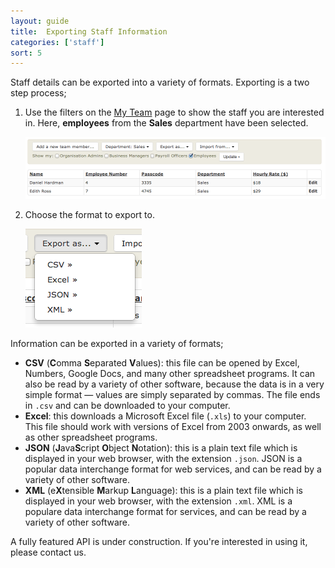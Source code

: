 ```yaml
---
layout: guide
title:  Exporting Staff Information
categories: ['staff']
sort: 5
---
```


Staff details can be exported into a variety of formats. Exporting is a two step process;

1. Use the filters on the [My Team](../team/) page to show the staff you are interested in. Here, **employees** from the **Sales** department have been selected.

	![A filtered list of staff](/img/users/user_list_filtered.png)

2. Choose the format to export to.

	![Available export formats](/img/users/export_formats.png)

Information can be exported in a variety of formats;

* **CSV** (**C**omma **S**eparated **V**alues): this file can be opened by Excel, Numbers, Google Docs, and many other spreadsheet programs. It can also be read by a variety of other software, because the data is in a very simple format &mdash; values are simply separated by commas. The file ends in `.csv` and can be downloaded to your computer.
* **Excel**: this downloads a Microsoft Excel file (`.xls`) to your computer. This file should work with versions of Excel from 2003 onwards, as well as other spreadsheet programs.
* **JSON** (**J**ava**S**cript **O**bject **N**otation): this is a plain text file which is displayed in your web browser, with the extension `.json`. JSON is a popular data interchange format for web services, and can be read by a variety of other software.
* **XML** (e**X**tensible **M**arkup **L**anguage): this is a plain text file which is displayed in your web browser, with the extension `.xml`. XML is a populare data interchange format for services, and can be read by a variety of other software.

<div class="alert alert-block">
	<i class="icon-wrench"> </i>
	<p>
		A fully featured API is under construction. If you're interested in using it, please contact us.
	</p>
</div>